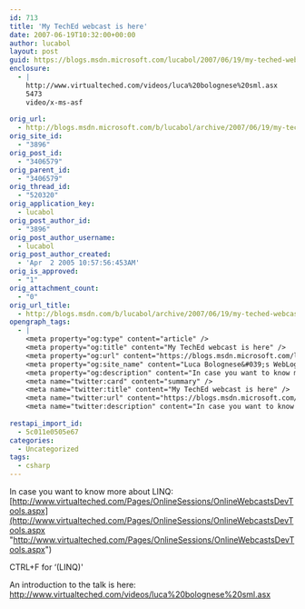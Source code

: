 ```yaml
---
id: 713
title: 'My TechEd webcast is here'
date: 2007-06-19T10:32:00+00:00
author: lucabol
layout: post
guid: https://blogs.msdn.microsoft.com/lucabol/2007/06/19/my-teched-webcast-is-here/
enclosure:
  - |
    http://www.virtualteched.com/videos/luca%20bolognese%20sml.asx
    5473
    video/x-ms-asf
    
orig_url:
  - http://blogs.msdn.microsoft.com/b/lucabol/archive/2007/06/19/my-teched-webcast-is-here.aspx
orig_site_id:
  - "3896"
orig_post_id:
  - "3406579"
orig_parent_id:
  - "3406579"
orig_thread_id:
  - "520320"
orig_application_key:
  - lucabol
orig_post_author_id:
  - "3896"
orig_post_author_username:
  - lucabol
orig_post_author_created:
  - 'Apr  2 2005 10:57:56:453AM'
orig_is_approved:
  - "1"
orig_attachment_count:
  - "0"
orig_url_title:
  - http://blogs.msdn.com/b/lucabol/archive/2007/06/19/my-teched-webcast-is-here.aspx
opengraph_tags:
  - |
    <meta property="og:type" content="article" />
    <meta property="og:title" content="My TechEd webcast is here" />
    <meta property="og:url" content="https://blogs.msdn.microsoft.com/lucabol/2007/06/19/my-teched-webcast-is-here/" />
    <meta property="og:site_name" content="Luca Bolognese&#039;s WebLog" />
    <meta property="og:description" content="In case you want to know more about LINQ: http://www.virtualteched.com/Pages/OnlineSessions/OnlineWebcastsDevTools.aspx CTRL+F for &#8216;(LINQ)' An introduction to the talk is here: http://www.virtualteched.com/videos/luca%20bolognese%20sml.asx &nbsp;" />
    <meta name="twitter:card" content="summary" />
    <meta name="twitter:title" content="My TechEd webcast is here" />
    <meta name="twitter:url" content="https://blogs.msdn.microsoft.com/lucabol/2007/06/19/my-teched-webcast-is-here/" />
    <meta name="twitter:description" content="In case you want to know more about LINQ: http://www.virtualteched.com/Pages/OnlineSessions/OnlineWebcastsDevTools.aspx CTRL+F for &#8216;(LINQ)' An introduction to the talk is here: http://www.virtualteched.com/videos/luca%20bolognese%20sml.asx &nbsp;" />
    
restapi_import_id:
  - 5c011e0505e67
categories:
  - Uncategorized
tags:
  - csharp
---
```

In case you want to know more about LINQ: [http://www.virtualteched.com/Pages/OnlineSessions/OnlineWebcastsDevTools.aspx](http://www.virtualteched.com/Pages/OnlineSessions/OnlineWebcastsDevTools.aspx "http://www.virtualteched.com/Pages/OnlineSessions/OnlineWebcastsDevTools.aspx")

CTRL+F for &#8216;(LINQ)'

An introduction to the talk is here: <http://www.virtualteched.com/videos/luca%20bolognese%20sml.asx>

&nbsp;